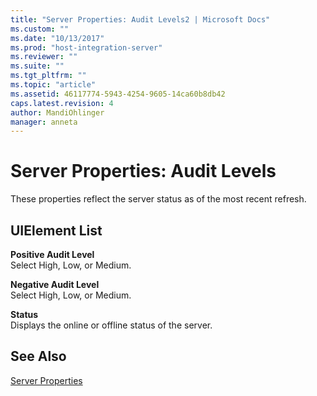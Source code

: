 ```yaml
---
title: "Server Properties: Audit Levels2 | Microsoft Docs"
ms.custom: ""
ms.date: "10/13/2017"
ms.prod: "host-integration-server"
ms.reviewer: ""
ms.suite: ""
ms.tgt_pltfrm: ""
ms.topic: "article"
ms.assetid: 46117774-5943-4254-9605-14ca60b8db42
caps.latest.revision: 4
author: MandiOhlinger
manager: anneta
---
```

# Server Properties: Audit Levels
These properties reflect the server status as of the most recent refresh.  
  
## UIElement List  
 **Positive Audit Level**  
 Select High, Low, or Medium.  
  
 **Negative Audit Level**  
 Select High, Low, or Medium.  
  
 **Status**  
 Displays the online or offline status of the server.  
  
## See Also  
 [Server Properties](../core/server-properties.md)